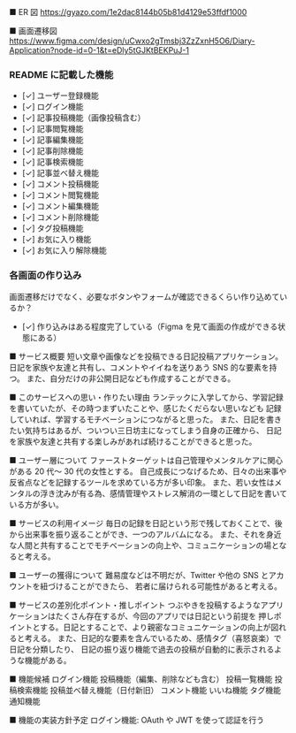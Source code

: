 ■ ER 図
https://gyazo.com/1e2dac8144b05b81d4129e53ffdf1000

■ 画面遷移図
https://www.figma.com/design/uCwxo2gTmsbj3ZzZxnH5O6/Diary-Application?node-id=0-1&t=eDly5tGJKtBEKPuJ-1

### README に記載した機能

- [✓] ユーザー登録機能
- [✓] ログイン機能
- [✓] 記事投稿機能（画像投稿含む）
- [✓] 記事閲覧機能
- [✓] 記事編集機能
- [✓] 記事削除機能
- [✓] 記事検索機能
- [✓] 記事並べ替え機能
- [✓] コメント投稿機能
- [✓] コメント閲覧機能
- [✓] コメント編集機能
- [✓] コメント削除機能
- [✓] タグ投稿機能
- [✓] お気に入り機能
- [✓] お気に入り解除機能

### 各画面の作り込み

画面遷移だけでなく、必要なボタンやフォームが確認できるくらい作り込めているか？

- [✓] 作り込みはある程度完了している（Figma を見て画面の作成ができる状態にある）

■ サービス概要
短い文章や画像などを投稿できる日記投稿アプリケーション。
日記を家族や友達と共有し、コメントやイイねを送りあう SNS 的な要素を持つ。
また、自分だけの非公開日記なども作成することができる。

■ このサービスへの思い・作りたい理由
ランテックに入学してから、学習記録を書いていたが、その時つまずいたことや、感じたくだらない思いなども
記録していれば、学習するモチベーションにつながると思った。
また、日記を書きたい気持ちはあるが、ついつい三日坊主になってしまう自身の正確から、
日記を家族や友達と共有する楽しみがあれば続けることができると思った。

■ ユーザー層について
ファーストターゲットは自己管理やメンタルケアに関心がある 20 代～ 30 代の女性とする。
自己成長につなげるため、日々の出来事や反省点などを記録するツールを求めている方が多い印象。
また、若い女性はメンタルの浮き沈みが有る為、感情管理やストレス解消の一環として日記を書いている方が多い。

■ サービスの利用イメージ
毎日の記録を日記という形で残しておくことで、後から出来事を振り返ることができ、一つのアルバムになる。
また、それを身近な人間と共有することでモチベーションの向上や、コミュニケーションの場となると考える。

■ ユーザーの獲得について
難易度などは不明だが、Twitter や他の SNS とアカウントを紐づけることができたら、
若者に届けられる可能性があると考える。

■ サービスの差別化ポイント・推しポイント
つぶやきを投稿するようなアプリケーションはたくさん存在するが、今回のアプリでは日記という前提を
押しポイントとする。日記とすることで、より親密なコミュニケーションの向上が図れると考える。
また、日記的な要素を含んでいるため、感情タグ（喜怒哀楽）で日記を分類したり、
日記の振り返り機能で過去の投稿が自動的に表示されるような機能がある。

■ 機能候補
ログイン機能
投稿機能（編集、削除なども含む）
投稿一覧機能
投稿検索機能
投稿並べ替え機能（日付新旧）
コメント機能
いいね機能
タグ機能
通知機能

■ 機能の実装方針予定
ログイン機能: OAuth や JWT を使って認証を行う
